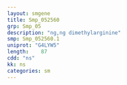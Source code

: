 ```yaml
---
layout: smgene
title: Smp_052560
grp: Smp_05
description: "ng,ng dimethylarginine"
smp: Smp_052560.1
uniprot: "G4LYW5"
length:    87
cdd: "ns"
kk: ns
categories: sm
---
```

